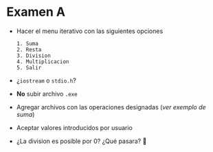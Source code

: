 # Examen A

+ Hacer el menu iterativo con las siguientes opciones 
    ```
    1. Suma
    2. Resta
    3. Division
    4. Multiplicacion
    5. Salir
    ```

+ ¿`iostream` o `stdio.h`?

+ **No** subir archivo `.exe`

+ Agregar archivos con las operaciones designadas (*ver exemplo de suma*)

+ Aceptar valores introducidos por usuario

+ ¿La division es posible por 0? ¿Qué pasara? :see_no_evil:
